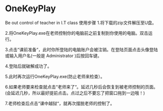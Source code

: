 # OneKeyPlay
Be out control of teacher in I.T class
使用步骤
1.将下载的zip文件解压至U盘。

2.将OneKeyPlay.exe在老师控制你的电脑前之前复制到你使用的电脑。双击运行。

3.点击“课前准备“，此时你所登陆的电脑账户会被注销。在登陆页面点击头像登陆或输入用户名(一般是 Administrator )后按回车键。

4.登陆后就破解成功了。

5.此时再次运行OneKeyPlay.exe(防止老师来检查）。

6.如果老师要来检查就点击“老师来了“。延迟几秒后会恢复到被老师控制的页面。(会延迟几秒，所以最好提前点击。点过之后不要忘了把窗口拖到一边哦！)

7.老师检查后点击“课中越狱“，就再次摆脱老师的控制了。
